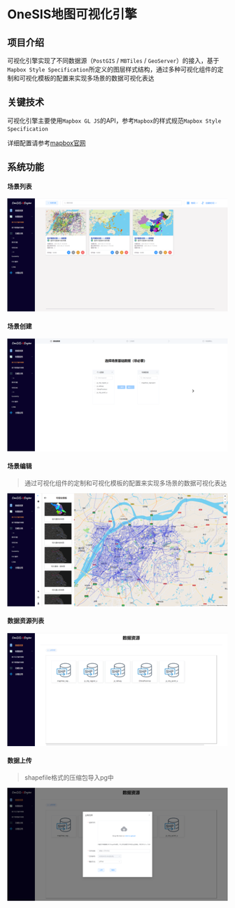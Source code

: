 # OneSIS地图可视化引擎


## 项目介绍

可视化引擎实现了不同数据源（`PostGIS` / `MBTiles` / `GeoServer`）的接入，基于`Mapbox Style Specification`所定义的图层样式结构，通过多种可视化组件的定制和可视化模板的配置来实现多场景的数据可视化表达


## 关键技术

可视化引擎主要使用`Mapbox GL JS`的API，参考`Mapbox`的样式规范`Mapbox Style Specification`

详细配置请参考[mapbox官网](https://docs.mapbox.com/mapbox-gl-js/style-spec/layers/)

## 系统功能



#### 场景列表
![3](./doc/images/3.png)

#### 场景创建
![5](./doc/images/5.png)


#### 场景编辑

>通过可视化组件的定制和可视化模板的配置来实现多场景的数据可视化表达

![4](./doc/images/4.png)

#### 数据资源列表

![1](./doc/images/1.png)

#### 数据上传

>shapefile格式的压缩包导入pg中

![2](./doc/images/2.png)